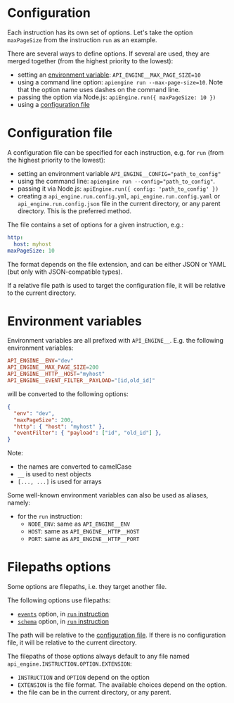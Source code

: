 # Configuration

Each instruction has its own set of options.
Let's take the option `maxPageSize` from the instruction `run` as an example.

There are several ways to define options.
If several are used, they are merged together (from the highest priority to
the lowest):
  - setting an [environment variable](#environment-variables):
    `API_ENGINE__MAX_PAGE_SIZE=10`
  - using a command line option: `apiengine run --max-page-size=10`.
    Note that the option name uses dashes on the command line.
  - passing the option via Node.js: `apiEngine.run({ maxPageSize: 10 })`
  - using a [configuration file](#configuration-file)

# Configuration file

A configuration file can be specified for each instruction, e.g. for `run`
(from the highest priority to the lowest):
  - setting an environment variable `API_ENGINE__CONFIG="path_to_config"`
  - using the command line: `apiengine run --config="path_to_config"`.
  - passing it via Node.js: `apiEngine.run({ config: 'path_to_config' })`
  - creating a `api_engine.run.config.yml`, `api_engine.run.config.yaml` or
    `api_engine.run.config.json` file in the current directory, or any parent
    directory. This is the preferred method.

The file contains a set of options for a given instruction, e.g.:

```yml
http:
  host: myhost
maxPageSize: 10
```

The format depends on the file extension, and can be either JSON or YAML
(but only with JSON-compatible types).

If a relative file path is used to target the configuration file, it will be
relative to the current directory.

# Environment variables

Environment variables are all prefixed with `API_ENGINE__`.
E.g. the following environment variables:

```toml
API_ENGINE__ENV="dev"
API_ENGINE__MAX_PAGE_SIZE=200
API_ENGINE__HTTP__HOST="myhost"
API_ENGINE__EVENT_FILTER__PAYLOAD="[id,old_id]"
```

will be converted to the following options:

```json
{
  "env": "dev",
  "maxPageSize": 200,
  "http": { "host": "myhost" },
  "eventFilter": { "payload": ["id", "old_id"] },
}
```

Note:
  - the names are converted to camelCase
  - `__` is used to nest objects
  - `[..., ...]` is used for arrays

Some well-known environment variables can also be used as aliases, namely:
  - for the `run` instruction:
     - `NODE_ENV`: same as `API_ENGINE__ENV`
     - `HOST`: same as `API_ENGINE__HTTP__HOST`
     - `PORT`: same as `API_ENGINE__HTTP__PORT`

# Filepaths options

Some options are filepaths, i.e. they target another file.

The following options use filepaths:
  - [`events`](events.md) option, in [`run` instruction](run.md)
  - [`schema`](schema.md) option, in [`run` instruction](run.md)

The path will be relative to the [configuration file](#configuration-file).
If there is no configuration file, it will be relative to the current directory.

The filepaths of those options always default to any file named
`api_engine.INSTRUCTION.OPTION.EXTENSION`:
  - `INSTRUCTION` and `OPTION` depend on the option
  - `EXTENSION` is the file format. The available choices depend on the option.
  - the file can be in the current directory, or any parent.
